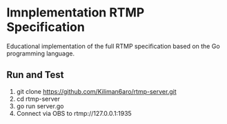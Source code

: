 # Imnplementation RTMP Specification

Educational implementation of the full RTMP specification based on the Go programming language.


## Run and Test

1. git clone https://github.com/Kiliman6aro/rtmp-server.git
2. cd rtmp-server
3. go run server.go
4. Connect via OBS to rtmp://127.0.0.1:1935